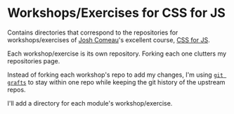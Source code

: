 # Workshops/Exercises for CSS for JS

Contains directories that correspond to the repositories for workshops/exercises of  [Josh Comeau](https://twitter.com/JoshWComeau)'s excellent course, [CSS for JS](https://css-for-js.dev/).

Each workshop/exercise is its own repository. Forking each one clutters my repositories page.

Instead of forking each workshop's repo to add my changes, I'm using [`git grafts`](https://git-scm.com/docs/git-replace#Documentation/git-replace.txt) to stay within one repo while keeping the git history of the upstream repos.

I'll add a directory for each module's workshop/exercise.
